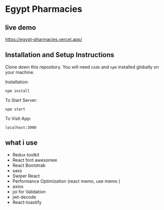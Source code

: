 # Egypt Pharmacies

## live demo

https://egypt-pharmacies.vercel.app/

## Installation and Setup Instructions

Clone down this repository. You will need `````node````` and `````npm````` installed globally on your machine.

Installation:

`````npm install`````

To Start Server:

`````npm start`````

To Visit App:

`````localhost:3000`````

## what i use 

* Redux toolkit
* React font awesomee
* React Bootstrab
* sass
* Swiper React
* Performance Optimization (react memo, use memo )
* axios
* joi for Validation
* jwt-decode
* React-toastify



